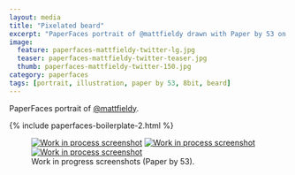 ```yaml
---
layout: media
title: "Pixelated beard"
excerpt: "PaperFaces portrait of @mattfieldy drawn with Paper by 53 on an iPad."
image: 
  feature: paperfaces-mattfieldy-twitter-lg.jpg
  teaser: paperfaces-mattfieldy-twitter-teaser.jpg
  thumb: paperfaces-mattfieldy-twitter-150.jpg
category: paperfaces
tags: [portrait, illustration, paper by 53, 8bit, beard]
---
```


PaperFaces portrait of [@mattfieldy](http://twitter.com/mattfieldy).

{% include paperfaces-boilerplate-2.html %}

<figure class="third">
	<a href="{{ site.url }}/images/paperfaces-mattfieldy-process-1-lg.jpg"><img src="{{ site.url }}/images/paperfaces-mattfieldy-process-1-600.jpg" alt="Work in process screenshot"></a>
	<a href="{{ site.url }}/images/paperfaces-mattfieldy-process-2-lg.jpg"><img src="{{ site.url }}/images/paperfaces-mattfieldy-process-2-600.jpg" alt="Work in process screenshot"></a>
	<a href="{{ site.url }}/images/paperfaces-mattfieldy-process-3-lg.jpg"><img src="{{ site.url }}/images/paperfaces-mattfieldy-process-3-600.jpg" alt="Work in process screenshot"></a>
	<figcaption>Work in progress screenshots (Paper by 53).</figcaption>
</figure>